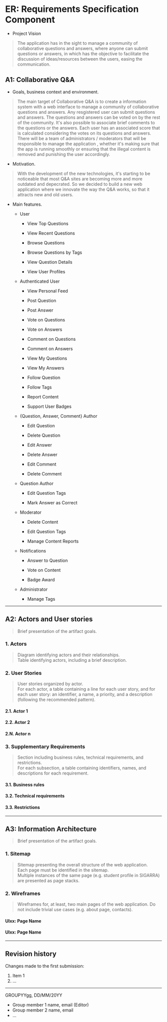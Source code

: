 # ER: Requirements Specification Component

- Project Vision
> The application has in the sight to manage a community of collaborative questions and answers, where anyone can submit questions or answers, in which has the objective to facilitate the discussion of ideas/resources between the users, easing the communication.

## A1: Collaborative Q&A

- Goals, business context and environment.  
> The main target of Collaborative Q&A is to create a information system with a web interface to manage a community of collaborative questions and answers. Any resgistered user can submit questions and answers. The questions and answers can be voted on by the rest of the community. It's also possible to associate brief comments to the questions or the answers. Each user has an associated score that is calculated considering the votes on its questions and answers.
> There will be a team of administrators / moderators that will be responsible to manage the application , whether it's making sure that the app is running smoothly or ensuring that the illegal content is removed and punishing the user accordingly.
- Motivation.  
> With the development of the new technologies, it's starting to be noticeable that most Q&A sites are becoming more and more outdated and depecrated. So we decided to build a new web application where we innovate the way the Q&A works, so that it attracts new and old users.
- Main features.
    - User
        - View Top Questions

        - View Recent Questions

        - Browse Questions

        - Browse Questions by Tags

        - View Question Details

        - View User Profiles
    - Authenticated User
        - View Personal Feed

        - Post Question

        - Post Answer

        - Vote on Questions

        - Vote on Answers

        - Comment on Questions

        - Comment on Answers

        - View My Questions

        - View My Answers

        - Follow Question

        - Follow Tags

        - Report Content

        - Support User Badges
    - {Question, Answer, Comment} Author
        - Edit Question

        - Delete Question

        - Edit Answer

        - Delete Answer

        - Edit Comment

        - Delete Comment

    - Question Author
        - Edit Question Tags

        - Mark Answer as Correct
    - Moderator
        - Delete Content

        - Edit Question Tags

        - Manage Content Reports
    - Notifications
        - Answer to Question

        - Vote on Content

        - Badge Award
    - Administrator
        - Manage Tags


---


## A2: Actors and User stories

> Brief presentation of the artifact goals.


### 1. Actors

> Diagram identifying actors and their relationships.  
> Table identifying actors, including a brief description.


### 2. User Stories

> User stories organized by actor.  
> For each actor, a table containing a line for each user story, and for each user story: an identifier, a name, a priority, and a description (following the recommended pattern).

#### 2.1. Actor 1

#### 2.2. Actor 2

#### 2.N. Actor n


### 3. Supplementary Requirements

> Section including business rules, technical requirements, and restrictions.  
> For each subsection, a table containing identifiers, names, and descriptions for each requirement.

#### 3.1. Business rules

#### 3.2. Technical requirements

#### 3.3. Restrictions


---


## A3: Information Architecture

> Brief presentation of the artifact goals.


### 1. Sitemap

> Sitemap presenting the overall structure of the web application.  
> Each page must be identified in the sitemap.  
> Multiple instances of the same page (e.g. student profile in SIGARRA) are presented as page stacks.


### 2. Wireframes

> Wireframes for, at least, two main pages of the web application.
> Do not include trivial use cases (e.g. about page, contacts).


#### UIxx: Page Name

#### UIxx: Page Name


---


## Revision history

Changes made to the first submission:
1. Item 1
1. ...

***
GROUPYYgg, DD/MM/20YY

* Group member 1 name, email (Editor)
* Group member 2 name, email
* ...